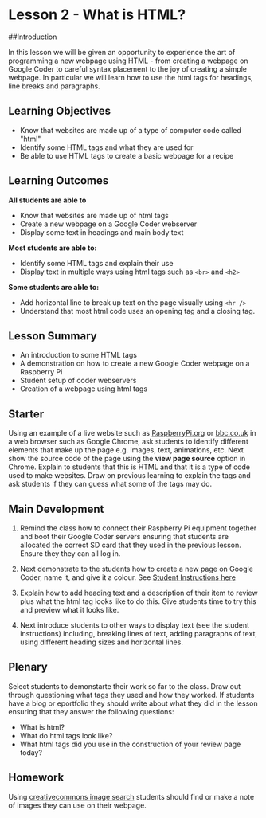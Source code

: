 # Lesson 2 - What is HTML?

##Introduction

In this lesson we will be given an opportunity to experience the art of programming a new webpage using HTML - from creating a webpage on Google Coder to careful syntax placement to the joy of creating a simple webpage. In particular we will learn how to use the html tags for headings, line breaks and paragraphs.

## Learning Objectives

- Know that websites are made up of a type of computer code called "html"
- Identify some HTML tags and what they are used for
- Be able to use HTML tags to create a basic webpage for a recipe

## Learning Outcomes

**All students are able to**

- Know that websites are made up of html tags
- Create a new webpage on a Google Coder webserver
- Display some text in headings and main body text

**Most students are able to:**

- Identify some HTML tags and explain their use
- Display text in multiple ways using html tags such as `<br>` and `<h2>`

**Some students are able to:**

- Add horizontal line to break up text on the page visually using `<hr />`
- Understand that most html code uses an opening tag and a closing tag.


## Lesson Summary

- An introduction to some HTML tags
- A demonstration on how to create a new Google Coder webpage on a Raspberry Pi
- Student setup of coder webservers
- Creation of a webpage using html tags

## Starter

Using an example of a live website such as [RaspberryPi.org](http://www.raspberrypi.org) or [bbc.co.uk](http://bbc.co.uk) in a web browser such as Google Chrome, ask students to identify different elements that make up the page e.g. images, text, animations, etc. Next show the source code of the page using the **view page source** option in Chrome. Explain to students that this is HTML and that it is a type of code used to make websites. Draw on previous learning to explain the tags and ask students if they can guess what some of the tags may do.

## Main Development

1. Remind the class how to connect their Raspberry Pi equipment together and boot their Google Coder servers ensuring that students are allocated the correct SD card that they used in the previous lesson. Ensure they they can all log in.

2. Next demonstrate to the students how to create a new page on Google Coder, name it, and give it a colour. See [Student Instructions here](https://github.com/raspberrypilearning/coder-html-css-lessons/blob/master/Lesson-2/student-instructions-2.md)

3. Explain how to add heading text and a description of their item to review plus what the html tag looks like to do this. Give students time to try this and preview what it looks like.

4. Next introduce students to other ways to display text (see the student instructions) including, breaking lines of text, adding paragraphs of text, using different heading sizes and horizontal lines.

## Plenary

Select students to demonstarte their work so far to the class. Draw out through questioning what tags they used and how they worked. If students have a blog or eportfolio they should write about what they did in the lesson ensuring that they answer the following questions:
- What is html?
- What do html tags look like?
- What html tags did you use in the construction of your review page today?

## Homework

Using [creativecommons image search](http://search.creativecommons.org/) students should find or make a note of images they can use on their webpage.


